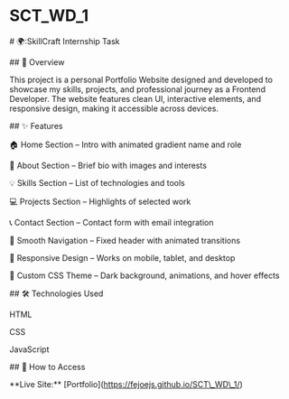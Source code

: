 # SCT\_WD\_1

\# 🌍:SkillCraft Internship Task

\## 📝 Overview

This project is a personal Portfolio Website designed and developed to showcase my skills, projects, and professional journey as a Frontend Developer. The website features clean UI, interactive elements, and responsive design, making it accessible across devices.



\## ✨ Features

🏠 Home Section – Intro with animated gradient name and role



👤 About Section – Brief bio with images and interests



💡 Skills Section – List of technologies and tools



💻 Projects Section – Highlights of selected work



📞 Contact Section – Contact form with email integration



🧭 Smooth Navigation – Fixed header with animated transitions



📱 Responsive Design – Works on mobile, tablet, and desktop



🎨 Custom CSS Theme – Dark background, animations, and hover effects



\## 🛠️ Technologies Used

HTML



CSS



JavaScript 



\## 🚀 How to Access  

\*\*Live Site:\*\* \[Portfolio](https://fejoejs.github.io/SCT\_WD\_1/)





